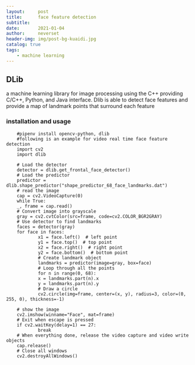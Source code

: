```yaml
---
layout:     post
title:      face feature detection
subtitle:   
date:       2021-01-04
author:     neverset
header-img: img/post-bg-kuaidi.jpg
catalog: true
tags:
    - machine learning
---
```



## DLib
a machine learning library for image processing using the C++ providing C/C++, Python, and Java interface. Dlib is able to detect face features and provide a map of landmark points that surround each feature

### installation and usage

        #pipenv install opencv-python, dlib
        #following is an example for video real time face feature detection
        import cv2
        import dlib

        # Load the detector
        detector = dlib.get_frontal_face_detector()
        # Load the predictor
        predictor = dlib.shape_predictor("shape_predictor_68_face_landmarks.dat")
        # read the image
        cap = cv2.VideoCapture(0)
        while True:
        _, frame = cap.read()
        # Convert image into grayscale
        gray = cv2.cvtColor(src=frame, code=cv2.COLOR_BGR2GRAY)
        # Use detector to find landmarks
        faces = detector(gray)
        for face in faces:
                x1 = face.left()  # left point
                y1 = face.top()  # top point
                x2 = face.right()  # right point
                y2 = face.bottom()  # bottom point
                # Create landmark object
                landmarks = predictor(image=gray, box=face)
                # Loop through all the points
                for n in range(0, 68):
                x = landmarks.part(n).x
                y = landmarks.part(n).y
                # Draw a circle
                cv2.circle(img=frame, center=(x, y), radius=3, color=(0, 255, 0), thickness=-1)

        # show the image
        cv2.imshow(winname="Face", mat=frame)
        # Exit when escape is pressed
        if cv2.waitKey(delay=1) == 27:
                break
        # When everything done, release the video capture and video write objects
        cap.release()
        # Close all windows
        cv2.destroyAllWindows()